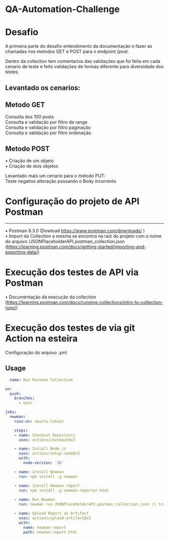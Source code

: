 # QA-Automation-Challenge

# Desafio 

A primeira parte do desafio entendimento da documentação e fazer as chamadas nos metodos GET e POST para o endpoint /post.

Dentro da collection tem comentarios das validações que foi feita em cada cenario de teste e feito validações de formas diferente para diversidade dos testes.

## Levantado os cenarios:

## Metodo GET
Consulta dos 100 posts  
Consulta e validação por filtro de range  
Consulta e validação por filtro paginação  
Consulta e validação por filtro ordenação  

## Metodo POST
• Criação de um objeto  
• Criação de dois objetos

Levantado mais um cenario para o metodo PUT:  
Teste negativo alteração passando o Body incorrento  

# Configuração do projeto de API Postman
------------

• Postman 8.3.0 (Dowload https://www.postman.com/downloads/ )  
• Import da Collection a mesma se encontra na raiz do projeto com o nome do arquivo /JSONPlaceholderAPI.postman_collection.json (https://learning.postman.com/docs/getting-started/importing-and-exporting-data/)

# Execução dos testes de API via Postman
  
• Documentação da execução da collection (https://learning.postman.com/docs/running-collections/intro-to-collection-runs/)


# Execução dos testes de via git Action na esteira

Configuração do arquivo .yml

## Usage
```yaml
  name: Run Postman Collection

on:
  push:
    branches:
      - main

jobs:
  newman:
    runs-on: ubuntu-latest

    steps:
    - name: Checkout Repository
      uses: actions/checkout@v2

    - name: Install Node.js
      uses: actions/setup-node@v3
      with:
        node-version: '16'

    - name: Install Newman
      run: npm install -g newman

    - name: Install Newman report 
      run: npm install -g newman-reporter-html
    
    - name: Run Newman
      run: newman run JSONPlaceholderAPI.postman_collection.json || true

    - name: Upload Report as Artifact
      uses: actions/upload-artifact@v2
      with:
        name: newman-report
        path: newman-report.html

```






